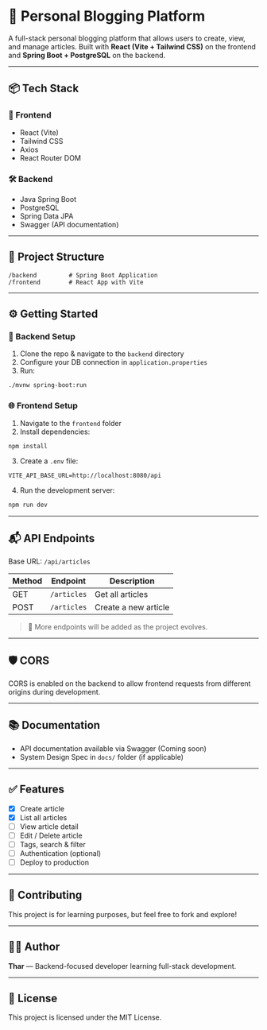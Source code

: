 
# 📝 Personal Blogging Platform

A full-stack personal blogging platform that allows users to create, view, and manage articles. Built with **React (Vite + Tailwind CSS)** on the frontend and **Spring Boot + PostgreSQL** on the backend.

---

## 📦 Tech Stack

### 🚀 Frontend
- React (Vite)
- Tailwind CSS
- Axios
- React Router DOM

### 🛠 Backend
- Java Spring Boot
- PostgreSQL
- Spring Data JPA
- Swagger (API documentation)

---

## 📁 Project Structure

```
/backend         # Spring Boot Application
/frontend        # React App with Vite
```

---

## ⚙️ Getting Started

### 🔧 Backend Setup

1. Clone the repo & navigate to the `backend` directory
2. Configure your DB connection in `application.properties`
3. Run:

```bash
./mvnw spring-boot:run
```

### 🌐 Frontend Setup

1. Navigate to the `frontend` folder
2. Install dependencies:

```bash
npm install
```

3. Create a `.env` file:

```env
VITE_API_BASE_URL=http://localhost:8080/api
```

4. Run the development server:

```bash
npm run dev
```

---

## 📬 API Endpoints

Base URL: `/api/articles`

| Method | Endpoint        | Description            |
|--------|------------------|------------------------|
| GET    | `/articles`      | Get all articles       |
| POST   | `/articles`      | Create a new article   |

> 📌 More endpoints will be added as the project evolves.

---

## 🛡 CORS

CORS is enabled on the backend to allow frontend requests from different origins during development.

---

## 📚 Documentation

- API documentation available via Swagger (Coming soon)
- System Design Spec in `docs/` folder (if applicable)

---

## ✅ Features

- [x] Create article
- [x] List all articles
- [ ] View article detail
- [ ] Edit / Delete article
- [ ] Tags, search & filter
- [ ] Authentication (optional)
- [ ] Deploy to production

---

## 🤝 Contributing

This project is for learning purposes, but feel free to fork and explore!

---

## 🧑‍💻 Author

**Thar** — Backend-focused developer learning full-stack development.

---

## 📃 License

This project is licensed under the MIT License.
